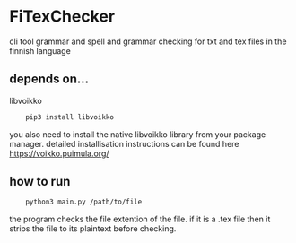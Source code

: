 # FiTexChecker
cli tool grammar and spell and grammar checking for txt and tex files in the finnish language  
  

## depends on...
libvoikko

```sh
    pip3 install libvoikko
```
you also need to install the native libvoikko library from your package manager. detailed installisation instructions can be found here  https://voikko.puimula.org/  



## how to run

```sh
    python3 main.py /path/to/file
```
the program checks the file extention of the file. if it is a .tex file then it strips the file to its plaintext before checking.




